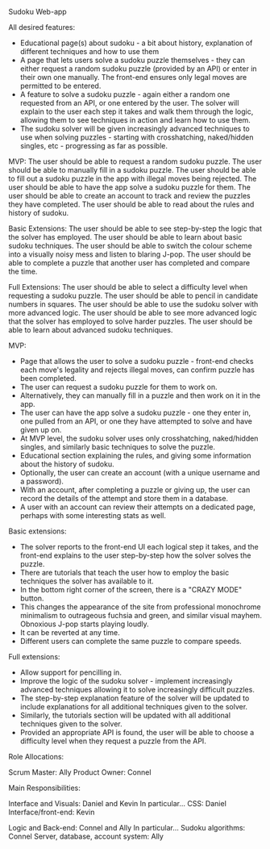 Sudoku Web-app

All desired features:
- Educational page(s) about sudoku - a bit about history, explanation of different techniques and how to use them
- A page that lets users solve a sudoku puzzle themselves - they can either request a random sudoku puzzle (provided by an API) or enter in their own one manually. The front-end ensures only legal moves are permitted to be entered.
- A feature to solve a sudoku puzzle - again either a random one requested from an API, or one entered by the user. The solver will explain to the user each step it takes and walk them through the logic, allowing them to see techniques in action and learn how to use them.
- The sudoku solver will be given increasingly advanced techniques to use when solving puzzles - starting with crosshatching, naked/hidden singles, etc - progressing as far as possible.

MVP:
The user should be able to request a random sudoku puzzle.
The user should be able to manually fill in a sudoku puzzle.
The user should be able to fill out a sudoku puzzle in the app with illegal moves being rejected.
The user should be able to have the app solve a sudoku puzzle for them.
The user should be able to create an account to track and review the puzzles they have completed.
The user should be able to read about the rules and history of sudoku.

Basic Extensions:
The user should be able to see step-by-step the logic that the solver has employed.
The user should be able to learn about basic sudoku techniques.
The user should be able to switch the colour scheme into a visually noisy mess and listen to blaring J-pop.
The user should be able to complete a puzzle that another user has completed and compare the time.

Full Extensions:
The user should be able to select a difficulty level when requesting a sudoku puzzle.
The user should be able to pencil in candidate numbers in squares.
The user should be able to use the sudoku solver with more advanced logic.
The user should be able to see more advanced logic that the solver has employed to solve harder puzzles.
The user should be able to learn about advanced sudoku techniques.





MVP:
- Page that allows the user to solve a sudoku puzzle - front-end checks each move's legality and rejects illegal moves, can confirm puzzle has been completed.
- The user can request a sudoku puzzle for them to work on.
- Alternatively, they can manually fill in a puzzle and then work on it in the app.
- The user can have the app solve a sudoku puzzle - one they enter in, one pulled from an API, or one they have attempted to solve and have given up on.
- At MVP level, the sudoku solver uses only crosshatching, naked/hidden singles, and similarly basic techniques to solve the puzzle.
- Educational section explaining the rules, and giving some information about the history of sudoku.
- Optionally, the user can create an account (with a unique username and a password).
- With an account, after completing a puzzle or giving up, the user can record the details of the attempt and store them in a database.
- A user with an account can review their attempts on a dedicated page, perhaps with some interesting stats as well.

Basic extensions:
- The solver reports to the front-end UI each logical step it takes, and the front-end explains to the user step-by-step how the solver solves the puzzle.
- There are tutorials that teach the user how to employ the basic techniques the solver has available to it.
- In the bottom right corner of the screen, there is a "CRAZY MODE" button.
- This changes the appearance of the site from professional monochrome minimalism to outrageous fuchsia and green, and similar visual mayhem. Obnoxious J-pop starts playing loudly.
- It can be reverted at any time.
- Different users can complete the same puzzle to compare speeds.

Full extensions:
- Allow support for pencilling in.
- Improve the logic of the sudoku solver - implement increasingly advanced techniques allowing it to solve increasingly difficult puzzles.
- The step-by-step explanation feature of the solver will be updated to include explanations for all additional techniques given to the solver.
- Similarly, the tutorials section will be updated with all additional techniques given to the solver.
- Provided an appropriate API is found, the user will be able to choose a difficulty level when they request a puzzle from the API.





Role Allocations:

Scrum Master: Ally
Product Owner: Connel


Main Responsibilities:

Interface and Visuals: Daniel and Kevin
In particular...
CSS: Daniel
Interface/front-end: Kevin

Logic and Back-end: Connel and Ally
In particular...
Sudoku algorithms: Connel
Server, database, account system: Ally
